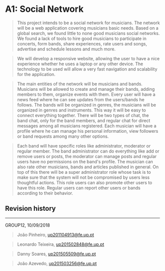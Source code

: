 # A1: Social Network

> This project intends to be a social network for musicians. The network will be a web application covering musicians basic needs. Based on a global search, we found little to none good musicians social networks. We found a lack of tools to hire good musicians to participate in concerts, form bands, share experiences, rate users and songs, advertise and schedule lessons and much more.

> We will develop a responsive website, allowing the user to have a nice experience whether he uses a laptop or any other device. The technology to be used will allow a very fast navigation and scalability for the application.

> The main entities of the network will be musicians and bands. Musicians will be allowed to create and manage their bands, adding members to them, organize events with them. Every user will have a news feed where he can see updates from the users/bands he follows. The bands will be organized in genres, the musicians will be organized in genres and instruments. This way it will be easy to connect everything together. There will be two types of chat, the band chat, only for the band members, and regular chat for direct messages among all musicians registered. Each musician will have a profile where he can manage his personal information, view followers or band requests among many other options.

> Each band will have specific roles like administrator, moderator or regular member. The band administrator can do everything like add or remove users or posts, the moderator can manage posts and regular users have no permissions on the band's profile. The musician can also rate other musicians, bands and articles published in general.
On top of this there will be a super administrator role whose task is to make sure that the system will not be compromised by users less thoughtful actions. This role users can also promote other users to have this role. Regular users can report other users or bands according to their behavior.

## Revision history

***

GROUP12, 10/09/2018

> João Pinheiro, up201104913@fe.up.pt

> Leonardo Teixeira, up201502848@fe.up.pt

> Danny Soares, up201505509@fe.up.pt

> João Azevedo, up201503256@fe.up.pt
